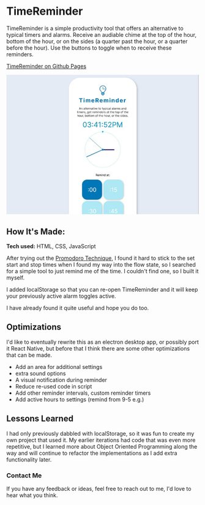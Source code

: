# TimeReminder

TimeReminder is a simple productivity tool that offers an alternative to typical timers and alarms. Receive an audiable chime at the top of the hour, bottom of the hour, or on the sides (a quarter past the hour, or a quarter before the hour). Use the buttons to toggle when to receive these reminders.

[TimeReminder on Github Pages](https://devjusty.github.io/TimeReminder/)

![TimeReminder Screenshot](/src/time-reminder-screenshot.jpg)

## How It's Made:

**Tech used:** HTML, CSS, JavaScript

After trying out the [Promodoro Technique](https://en.wikipedia.org/wiki/Pomodoro_Technique), I found it hard to stick to the set start and stop times when I found my way into the flow state, so I searched for a simple tool to just remind me of the time. I couldn't find one, so I built it myself.

I added localStorage so that you can re-open TimeReminder and it will keep your previously active alarm toggles active.

I have already found it quite useful and hope you do too.

## Optimizations

I'd like to eventually rewrite this as an electron desktop app, or possibly port it React Native, but before that I think there are some other optimizations that can be made.

- Add an area for additional settings
- extra sound options
- A visual notification during reminder
- Reduce re-used code in script
- Add other reminder intervals, custom reminder timers
- Add active hours to settings (remind from 9-5 e.g.)

## Lessons Learned

I had only previously dabbled with localStorage, so it was fun to create my own project that used it. My earlier iterations had code that was even more repetitive, but I learned more about Object Oriented Programming along the way and will continue to refactor the implementations as I add extra functionality later.

### Contact Me

If you have any feedback or ideas, feel free to reach out to me, I'd love to hear what you think.
